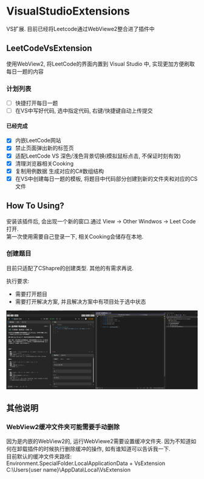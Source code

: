 # VisualStudioExtensions
VS扩展. 目前已经将Leetcode通过WebViewe2整合进了插件中

## LeetCodeVsExtension 

使用WebView2, 将LeetCode的界面内置到 Visual Studio 中, 实现更加方便刷取每日一题的内容

### 计划列表 

- [ ] 快捷打开每日一题
- [ ] 在VS中写好代码, 选中指定代码, 右键/快捷键自动上传提交

#### 已经完成 
- [x] 内嵌LeetCode网站
- [X] 禁止页面弹出新的标签页
- [X] 适配LeetCode VS 深色/浅色背景切换(模拟鼠标点击, 不保证时刻有效)
- [X] 清理浏览器相关Cooking
- [X] 复制用例数据 生成对应的C#数组结构
- [X] 在VS中创建每日一题的模板, 将题目中代码部分创建到新的文件夹和对应的CS文件  

## How To Using?

安装该插件后, 会出现一个新的窗口.通过 View -> Other Windwos -> Leet Code 打开.  
第一次使用需要自己登录一下, 相关Cooking会储存在本地.  

### 创建题目

目前只适配了CShapre的创建类型. 其他的有需求再说.  

执行要求: 
- 需要打开题目
- 需要打开解决方案, 并且解决方案中有项目处于选中状态

![](image/CraeteTopic.gif)

## 其他说明  

### WebView2缓冲文件夹可能需要手动删除

因为是内嵌的WebView2的, 运行WebViewe2需要设置缓冲文件夹. 因为不知道如何在卸载插件的时候执行删除缓冲的操作, 如有谁知道可以告诉我一下.  
目前默认的缓冲文件夹路径:  
Environment.SpecialFolder.LocalApplicationData + VsExtension  
C:\Users\{user name}\AppData\Local\VsExtension
